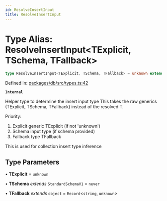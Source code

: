 ```yaml
---
id: ResolveInsertInput
title: ResolveInsertInput
---
```


<!-- DO NOT EDIT: this page is autogenerated from the type comments -->

# Type Alias: ResolveInsertInput\<TExplicit, TSchema, TFallback\>

```ts
type ResolveInsertInput<TExplicit, TSchema, TFallback> = unknown extends TExplicit ? [TSchema] extends [never] ? TFallback : InferSchemaInput<TSchema> : TExplicit extends object ? TExplicit : Record<string, unknown>;
```

Defined in: [packages/db/src/types.ts:42](https://github.com/TanStack/db/blob/main/packages/db/src/types.ts#L42)

**`Internal`**

Helper type to determine the insert input type
This takes the raw generics (TExplicit, TSchema, TFallback) instead of the resolved T.

Priority:
1. Explicit generic TExplicit (if not 'unknown')
2. Schema input type (if schema provided)
3. Fallback type TFallback

 This is used for collection insert type inference

## Type Parameters

• **TExplicit** = `unknown`

• **TSchema** *extends* `StandardSchemaV1` = `never`

• **TFallback** *extends* `object` = `Record`\<`string`, `unknown`\>
